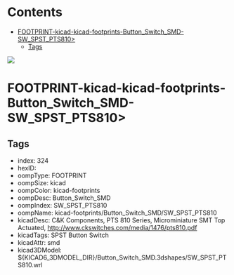 



Contents
========

* [FOOTPRINT-kicad-kicad-footprints-Button_Switch_SMD-SW_SPST_PTS810>](#footprint-kicad-kicad-footprints-button_switch_smd-sw_spst_pts810)
	* [Tags](#tags)
  
![][im]
# FOOTPRINT-kicad-kicad-footprints-Button_Switch_SMD-SW_SPST_PTS810>

## Tags

- index: 324
- hexID: 
- oompType: FOOTPRINT
- oompSize: kicad
- oompColor: kicad-footprints
- oompDesc: Button_Switch_SMD
- oompIndex: SW_SPST_PTS810
- oompName: kicad-footprints/Button_Switch_SMD/SW_SPST_PTS810
- kicadDesc: C&K Components, PTS 810 Series, Microminiature SMT Top Actuated, http://www.ckswitches.com/media/1476/pts810.pdf
- kicadTags: SPST Button Switch
- kicadAttr: smd
- kicad3DModel: ${KICAD6_3DMODEL_DIR}/Button_Switch_SMD.3dshapes/SW_SPST_PTS810.wrl



[im]: image.png
